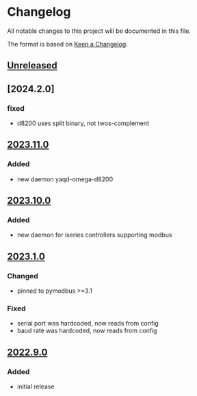 # Changelog
All notable changes to this project will be documented in this file.

The format is based on [Keep a Changelog](https://keepachangelog.com/).

## [Unreleased]

## [2024.2.0]

### fixed
- d8200 uses split binary, not twos-complement

## [2023.11.0]

### Added
- new daemon yaqd-omega-d8200

## [2023.10.0]

### Added
- new daemon for iseries controllers supporting modbus

## [2023.1.0]

### Changed
- pinned to pymodbus >=3.1

### Fixed
- serial port was hardcoded, now reads from config
- baud rate was hardcoded, now reads from config

## [2022.9.0]

### Added
- initial release

[Unreleased]: https://github.com/yaq-project/yaqd-omega/compare/v2023.11.0...main
[2023.11.0]: https://github.com/yaq-project/yaqd-omega/compare/v2023.10.0...2023.11.0
[2023.10.0]: https://github.com/yaq-project/yaqd-omega/compare/v2023.1.0...2023.10.0
[2023.1.0]: https://github.com/yaq-project/yaqd-omega/compare/v2022.9.0...2023.1.0
[2022.9.0]: https://gihub.com/yaq-project/yaqd-omega/tags/v2022.9.0
